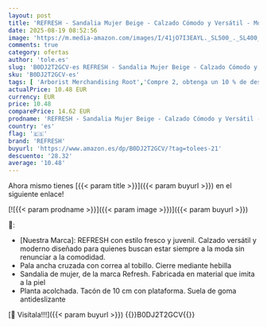 ```yaml
---
layout: post
title: 'REFRESH - Sandalia Mujer Beige - Calzado Cómodo y Versátil - Moda casual - Modelo 17278002  Talla 38 '
date: 2025-08-19 08:52:56
image: 'https://m.media-amazon.com/images/I/41jO7I3EAYL._SL500_._SL400_.jpg'
comments: true
category: ofertas
author: 'tole.es'
slug: 'B0DJ2T2GCV-es REFRESH - Sandalia Mujer Beige - Calzado Cómodo y Versátil...'
sku: 'B0DJ2T2GCV-es'
tags: [ 'Arborist Merchandising Root','Compre 2, obtenga un 10 % de descuento','Compre 2, obtenga un 10 % de descuento_Shoes 1','Moda','Moda Mujer','Sandalias de vestir para mujer','Sandalias y chanclas para mujer','Self Service','Special Features Stores','Zapatos para mujer','c8538d25-3af9-48d3-aeff-5f3ce5572a36_0','c8538d25-3af9-48d3-aeff-5f3ce5572a36_1701','refresh','sandalia','🇪🇸', ]
actualPrice: 10.48 EUR
currency: EUR
price: 10.48
comparePrice: 14.62 EUR
prodname: 'REFRESH - Sandalia Mujer Beige - Calzado Cómodo y Versátil - Moda casual - Modelo 17278002  Talla 38 '
country: 'es'
flag: '🇪🇸'
brand: 'REFRESH'
buyurl: 'https://www.amazon.es/dp/B0DJ2T2GCV/?tag=tolees-21'
descuento: '28.32'
average: '10.48'
---
```


Ahora mismo tienes [{{< param title >}}]({{< param buyurl >}}) en el siguiente enlace!

[![{{< param prodname >}}]({{< param image >}})]({{< param buyurl >}})

🔎:

- [Nuestra Marca]: REFRESH con estilo fresco y juvenil. Calzado versátil y moderno diseñado para quienes buscan estar siempre a la moda sin renunciar a la comodidad.
- Pala ancha cruzada con correa al tobillo. Cierre mediante hebilla
- Sandalia de mujer, de la marca Refresh. Fabricada en material que imita a la piel
- Planta acolchada. Tacón de 10 cm con plataforma. Suela de goma antideslizante

[🛒 Visítala!!!]({{< param buyurl >}})
{{<world>}}B0DJ2T2GCV{{</world>}}
